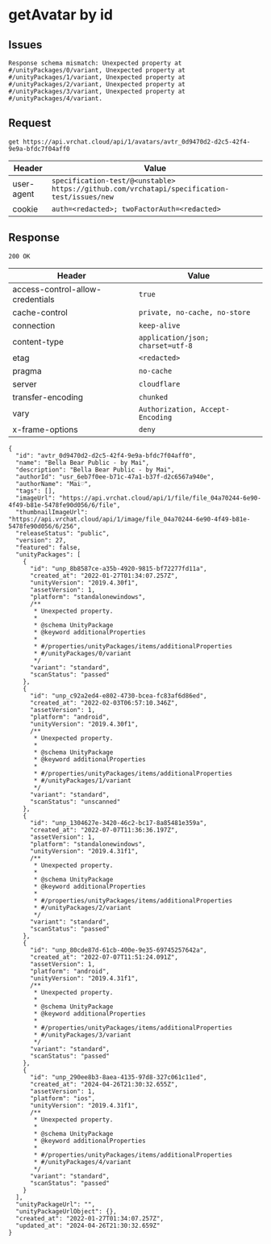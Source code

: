 # getAvatar by id

## Issues
```
Response schema mismatch: Unexpected property at #/unityPackages/0/variant, Unexpected property at #/unityPackages/1/variant, Unexpected property at #/unityPackages/2/variant, Unexpected property at #/unityPackages/3/variant, Unexpected property at #/unityPackages/4/variant.
```

## Request
`get https://api.vrchat.cloud/api/1/avatars/avtr_0d9470d2-d2c5-42f4-9e9a-bfdc7f04aff0`

| Header | Value |
| ------ | ----- |
| user-agent | `specification-test/@<unstable> https://github.com/vrchatapi/specification-test/issues/new` |
| cookie | `auth=<redacted>; twoFactorAuth=<redacted>` |


## Response
`200 OK`

| Header | Value |
| ------ | ----- |
| access-control-allow-credentials | `true` |
| cache-control | `private, no-cache, no-store` |
| connection | `keep-alive` |
| content-type | `application/json; charset=utf-8` |
| etag | `<redacted>` |
| pragma | `no-cache` |
| server | `cloudflare` |
| transfer-encoding | `chunked` |
| vary | `Authorization, Accept-Encoding` |
| x-frame-options | `deny` |

```jsonc
{
  "id": "avtr_0d9470d2-d2c5-42f4-9e9a-bfdc7f04aff0",
  "name": "Bella Bear Public - by Mai",
  "description": "Bella Bear Public - by Mai",
  "authorId": "usr_6eb7f0ee-b71c-47a1-b37f-d2c6567a940e",
  "authorName": "Mai♡",
  "tags": [],
  "imageUrl": "https://api.vrchat.cloud/api/1/file/file_04a70244-6e90-4f49-b81e-5478fe90d056/6/file",
  "thumbnailImageUrl": "https://api.vrchat.cloud/api/1/image/file_04a70244-6e90-4f49-b81e-5478fe90d056/6/256",
  "releaseStatus": "public",
  "version": 27,
  "featured": false,
  "unityPackages": [
    {
      "id": "unp_8b8587ce-a35b-4920-9815-bf72277fd11a",
      "created_at": "2022-01-27T01:34:07.257Z",
      "unityVersion": "2019.4.30f1",
      "assetVersion": 1,
      "platform": "standalonewindows",
      /**
       * Unexpected property.
       *
       * @schema UnityPackage
       * @keyword additionalProperties
       *
       * #/properties/unityPackages/items/additionalProperties
       * #/unityPackages/0/variant
       */
      "variant": "standard",
      "scanStatus": "passed"
    },
    {
      "id": "unp_c92a2ed4-e802-4730-bcea-fc83af6d86ed",
      "created_at": "2022-02-03T06:57:10.346Z",
      "assetVersion": 1,
      "platform": "android",
      "unityVersion": "2019.4.30f1",
      /**
       * Unexpected property.
       *
       * @schema UnityPackage
       * @keyword additionalProperties
       *
       * #/properties/unityPackages/items/additionalProperties
       * #/unityPackages/1/variant
       */
      "variant": "standard",
      "scanStatus": "unscanned"
    },
    {
      "id": "unp_1304627e-3420-46c2-bc17-8a85481e359a",
      "created_at": "2022-07-07T11:36:36.197Z",
      "assetVersion": 1,
      "platform": "standalonewindows",
      "unityVersion": "2019.4.31f1",
      /**
       * Unexpected property.
       *
       * @schema UnityPackage
       * @keyword additionalProperties
       *
       * #/properties/unityPackages/items/additionalProperties
       * #/unityPackages/2/variant
       */
      "variant": "standard",
      "scanStatus": "passed"
    },
    {
      "id": "unp_80cde87d-61cb-400e-9e35-69745257642a",
      "created_at": "2022-07-07T11:51:24.091Z",
      "assetVersion": 1,
      "platform": "android",
      "unityVersion": "2019.4.31f1",
      /**
       * Unexpected property.
       *
       * @schema UnityPackage
       * @keyword additionalProperties
       *
       * #/properties/unityPackages/items/additionalProperties
       * #/unityPackages/3/variant
       */
      "variant": "standard",
      "scanStatus": "passed"
    },
    {
      "id": "unp_290ee8b3-8aea-4135-97d8-327c061c11ed",
      "created_at": "2024-04-26T21:30:32.655Z",
      "assetVersion": 1,
      "platform": "ios",
      "unityVersion": "2019.4.31f1",
      /**
       * Unexpected property.
       *
       * @schema UnityPackage
       * @keyword additionalProperties
       *
       * #/properties/unityPackages/items/additionalProperties
       * #/unityPackages/4/variant
       */
      "variant": "standard",
      "scanStatus": "passed"
    }
  ],
  "unityPackageUrl": "",
  "unityPackageUrlObject": {},
  "created_at": "2022-01-27T01:34:07.257Z",
  "updated_at": "2024-04-26T21:30:32.659Z"
}
```
